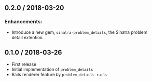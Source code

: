 ## 0.2.0 / 2018-03-20

### Enhancements:
* Introduce a new gem, `sinatra-problem_details`, the Sinatra problem detail extention.

## 0.1.0 / 2018-03-26

* First release
* Initial implementation of `problem_details`
* Rails renderer feature by `problem_details-rails`
